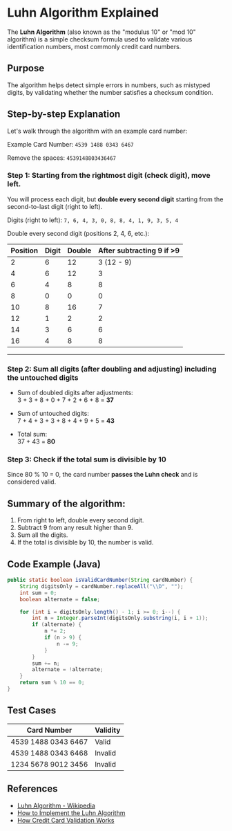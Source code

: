 # Luhn Algorithm Explained

The **Luhn Algorithm** (also known as the "modulus 10" or "mod 10" algorithm) is a simple checksum formula used to validate various identification numbers, most commonly credit card numbers.

## Purpose

The algorithm helps detect simple errors in numbers, such as mistyped digits, by validating whether the number satisfies a checksum condition.

## Step-by-step Explanation

Let's walk through the algorithm with an example card number:

Example Card Number: `4539 1488 0343 6467`

Remove the spaces: `4539148803436467`


### Step 1: Starting from the rightmost digit (check digit), move left.

You will process each digit, but **double every second digit** starting from the second-to-last digit (right to left).

Digits (right to left): `7, 6, 4, 3, 0, 8, 8, 4, 1, 9, 3, 5, 4`


Double every second digit (positions 2, 4, 6, etc.):

| Position | Digit | Double | After subtracting 9 if >9 |
|----------|-------|--------|---------------------------|
| 2        | 6     | 12     | 3 (12 - 9)                |
| 4        | 6     | 12     | 3                         |
| 6        | 4     | 8      | 8                         |
| 8        | 0     | 0      | 0                         |
| 10       | 8     | 16     | 7                         |
| 12       | 1     | 2      | 2                         |
| 14       | 3     | 6      | 6                         |
| 16       | 4     | 8      | 8                         |

---

### Step 2: Sum all digits (after doubling and adjusting) including the untouched digits

- Sum of doubled digits after adjustments:  
  3 + 3 + 8 + 0 + 7 + 2 + 6 + 8 = **37**

- Sum of untouched digits:  
  7 + 4 + 3 + 3 + 8 + 4 + 9 + 5 = **43**

- Total sum:  
  37 + 43 = **80**


### Step 3: Check if the total sum is divisible by 10

Since 80 % 10 = 0, the card number **passes the Luhn check** and is considered valid.


## Summary of the algorithm:

1. From right to left, double every second digit.
2. Subtract 9 from any result higher than 9.
3. Sum all the digits.
4. If the total is divisible by 10, the number is valid.



## Code Example (Java)

```java
public static boolean isValidCardNumber(String cardNumber) {
    String digitsOnly = cardNumber.replaceAll("\\D", "");
    int sum = 0;
    boolean alternate = false;

    for (int i = digitsOnly.length() - 1; i >= 0; i--) {
        int n = Integer.parseInt(digitsOnly.substring(i, i + 1));
        if (alternate) {
            n *= 2;
            if (n > 9) {
                n -= 9;
            }
        }
        sum += n;
        alternate = !alternate;
    }
    return sum % 10 == 0;
}
```

## Test Cases

| Card Number          | Validity  |
|----------------------|-----------|
| 4539 1488 0343 6467  | Valid     |
| 4539 1488 0343 6468  | Invalid   |
| 1234 5678 9012 3456  | Invalid   |

## References
- [Luhn Algorithm - Wikipedia](https://en.wikipedia.org/wiki/Luhn_algorithm)
- [How to Implement the Luhn Algorithm](https://www.geeksforgeeks.org/luhn-algorithm/)
- [How Credit Card Validation Works](https://www.freeformatter.com/credit-card-number-generator-validator.html)